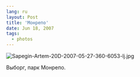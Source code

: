 ```yaml
---
lang: ru
layout: Post
title: 'Монрепо'
date: Jun 18, 2007
tags:
  - photos
---
```


![Sapegin-Artem-20D-2007-05-27-360-6053-lj.jpg](upload://Sapegin-Artem-20D-2007-05-27-360-6053-lj.jpg)

Выборг, парк Монрепо.
